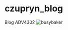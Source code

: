 # czupryn_blog
Blog ADV4302
![busybaker](https://user-images.githubusercontent.com/81737272/205466584-40e7f3a2-01a4-4f99-96e4-7180c64e550c.jpg)

